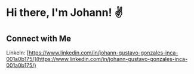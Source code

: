 # Hi there, I'm Johann! ✌

## Connect with Me

LinkeIn: [https://www.linkedin.com/in/johann-gustavo-gonzales-inca-001a0b175/](https://www.linkedin.com/in/johann-gustavo-gonzales-inca-001a0b175/)
